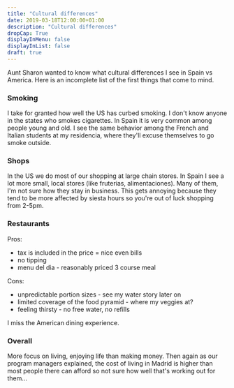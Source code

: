 ```yaml
---
title: "Cultural differences"
date: 2019-03-18T12:00:00+01:00
description: "Cultural differences"
dropCap: True
displayInMenu: false
displayInList: false
draft: true
---
```


Aunt Sharon wanted to know what cultural differences I see in Spain vs America. Here is an incomplete list of the first things that come to mind.

### Smoking

I take for granted how well the US has curbed smoking. I don't know anyone in the states who smokes cigarettes. In Spain it is very common among people young and old. I see the same behavior among the French and Italian students at my residencia, where they'll excuse themselves to go smoke outside.

### Shops

In the US we do most of our shopping at large chain stores. In Spain I see a lot more small, local stores (like fruterias, alimentaciones). Many of them, I'm not sure how they stay in business. This gets annoying because they tend to be more affected by siesta hours so you're out of luck shopping from 2-5pm.

### Restaurants

Pros:

* tax is included in the price = nice even bills
* no tipping
* menu del dia - reasonably priced 3 course meal

Cons:

* unpredictable portion sizes - see my water story later on
* limited coverage of the food pyramid - where my veggies at?
* feeling thirsty - no free water, no refills

I miss the American dining experience.

### Overall

More focus on living, enjoying life than making money. Then again as our program managers explained, the cost of living in Madrid is higher than most people there can afford so not sure how well that's working out for them...


